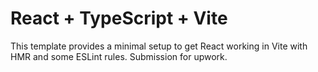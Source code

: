 # React + TypeScript + Vite

This template provides a minimal setup to get React working in Vite with HMR and some ESLint rules.
Submission for upwork.